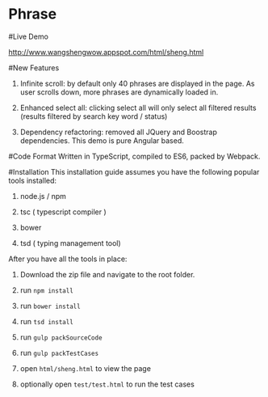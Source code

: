 # Phrase

#Live Demo

http://www.wangshengwow.appspot.com/html/sheng.html

#New Features

1. Infinite scroll: by default only 40 phrases are displayed in the page. As user scrolls down, more phrases are dynamically loaded in.

2. Enhanced select all: clicking select all will only select all filtered results (results filtered by search key word / status)

3. Dependency refactoring: removed all JQuery and Boostrap dependencies. This demo is pure Angular based.

#Code Format
Written in TypeScript, compiled to ES6, packed by Webpack.

#Installation
This installation guide assumes you have the following popular tools installed:

1. node.js / npm

2. tsc ( typescript compiler )

3. bower

4. tsd ( typing management tool)

After you have all the tools in place:

1. Download the zip file and navigate to the root folder.

2. run `npm install`

3. run `bower install`

4. run `tsd install`

5. run `gulp packSourceCode`

6. run `gulp packTestCases`

7. open `html/sheng.html` to view the page

8. optionally open `test/test.html` to run the test cases



